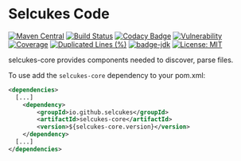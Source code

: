 # Selcukes Code

[![Maven Central](https://img.shields.io/maven-central/v/io.github.selcukes/selcukes-logger.svg?label=Maven%20Central)](https://search.maven.org/search?q=g:%22io.github.selcukes%22%20AND%20a:%22selcukes-logger%22)
[![Build Status](https://travis-ci.org/selcukes/selcukes-logger.svg?branch=master)](https://travis-ci.org/selcukes/selcukes-logger)
[![Codacy Badge](https://api.codacy.com/project/badge/Grade/79fbd725ee664ff985fb66d4ae2a7527)](https://www.codacy.com/manual/selcukes/selcukes-logger?utm_source=github.com&amp;utm_medium=referral&amp;utm_content=selcukes/selcukes-logger&amp;utm_campaign=Badge_Grade)
[![Vulnerability](https://sonarcloud.io/api/project_badges/measure?project=selcukes_selcukes-logger&metric=vulnerabilities)](https://sonarcloud.io/dashboard?id=selcukes_selcukes-logger)
[![Coverage](https://sonarcloud.io/api/project_badges/measure?project=selcukes_selcukes-logger&metric=coverage)](https://sonarcloud.io/dashboard?id=selcukes_selcukes-logger)
[![Duplicated Lines (%)](https://sonarcloud.io/api/project_badges/measure?project=selcukes_selcukes-logger&metric=duplicated_lines_density)](https://sonarcloud.io/dashboard?id=selcukes_selcukes-logger)
[![badge-jdk](https://img.shields.io/badge/jdk-8-green.svg)](http://www.oracle.com/technetwork/java/javase/downloads/index.html)
[![License: MIT](https://img.shields.io/badge/License-MIT-yellow.svg)](http://www.opensource.org/licenses/mit-license)

selcukes-core provides components needed to discover, parse files.

To use add the `selcukes-core` dependency to your pom.xml:

```xml
<dependencies>
  [...]
    <dependency>
        <groupId>io.github.selcukes</groupId>
        <artifactId>selcukes-core</artifactId>
        <version>${selcukes-core.version}</version>
    </dependency>
  [...]
</dependencies>

```
